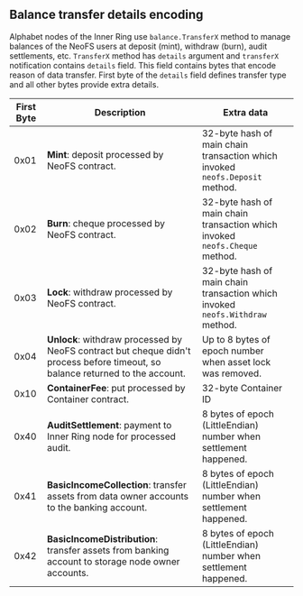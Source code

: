 ## Balance transfer details encoding

Alphabet nodes of the Inner Ring use `balance.TransferX` method to manage
balances of the NeoFS users at deposit (mint), withdraw (burn), audit
settlements, etc. `TransferX` method has `details` argument and `transferX`
notification contains `details` field. This field contains bytes that encode
reason of data transfer. First byte of the `details` field defines transfer
type and all other bytes provide extra details.

| First Byte | Description | Extra data |
| --- | ------- | ----------- |
|0x01|**Mint**: deposit processed by NeoFS contract.|32-byte hash of main chain transaction which invoked `neofs.Deposit` method.|
|0x02|**Burn**: cheque processed by NeoFS contract.|32-byte hash of main chain transaction which invoked `neofs.Cheque` method.|
|0x03|**Lock**: withdraw processed by NeoFS contract.|32-byte hash of main chain transaction which invoked `neofs.Withdraw` method.|
|0x04|**Unlock**: withdraw processed by NeoFS contract but cheque didn't process before timeout, so balance returned to the account.|Up to 8 bytes of epoch number when asset lock was removed.|
|0x10|**ContainerFee**: put processed by Container contract.|32-byte Container ID|
|0x40|**AuditSettlement**: payment to Inner Ring node for processed audit.|8 bytes of epoch (LittleEndian) number when settlement happened.|
|0x41|**BasicIncomeCollection**: transfer assets from data owner accounts to the banking account.|8 bytes of epoch (LittleEndian) number when settlement happened.|
|0x42|**BasicIncomeDistribution**: transfer assets from banking account to storage node owner accounts.|8 bytes of epoch (LittleEndian) number when settlement happened.|
